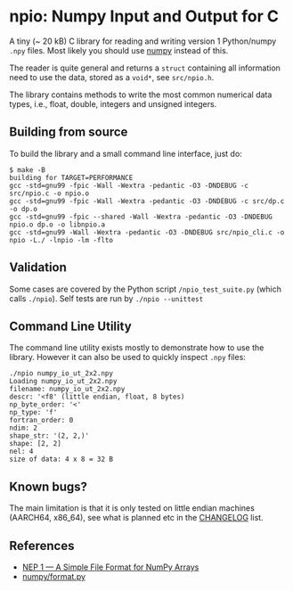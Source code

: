 # npio: Numpy Input and Output for C

A tiny (~ 20 kB) C library for reading and writing version 1
Python/numpy `.npy` files.  Most likely you should use
[numpy](https://numpy.org/) instead of this.

The reader is quite general and returns a `struct` containing all
information need to use the data, stored as a `void*`, see
`src/npio.h`.

The library contains methods to write the most common numerical data
types, i.e., float, double, integers and unsigned integers.

## Building from source
To build the library and a small command line interface, just do:
``` shell
$ make -B
building for TARGET=PERFORMANCE
gcc -std=gnu99 -fpic -Wall -Wextra -pedantic -O3 -DNDEBUG -c src/npio.c -o npio.o
gcc -std=gnu99 -fpic -Wall -Wextra -pedantic -O3 -DNDEBUG -c src/dp.c -o dp.o
gcc -std=gnu99 -fpic --shared -Wall -Wextra -pedantic -O3 -DNDEBUG npio.o dp.o -o libnpio.a
gcc -std=gnu99 -Wall -Wextra -pedantic -O3 -DNDEBUG src/npio_cli.c -o npio -L./ -lnpio -lm -flto
```

## Validation
Some cases are covered by the Python script `/npio_test_suite.py`
(which calls `./npio`). Self tests are run by `./npio --unittest`

## Command Line Utility
The command line utility exists mostly to demonstrate how to use the
library. However it can also be used to quickly inspect `.npy` files:

``` shell
./npio numpy_io_ut_2x2.npy
Loading numpy_io_ut_2x2.npy
filename: numpy_io_ut_2x2.npy
descr: '<f8' (little endian, float, 8 bytes)
np_byte_order: '<'
np_type: 'f'
fortran_order: 0
ndim: 2
shape_str: '(2, 2,)'
shape: [2, 2]
nel: 4
size of data: 4 x 8 = 32 B
```

## Known bugs?
The main limitation is that it is only tested on little endian
machines (AARCH64, x86_64), see what is planned etc in the
[CHANGELOG](CHANGELOG.md) list.

## References
- [NEP 1 — A Simple File Format for NumPy
  Arrays](https://github.com/numpy/numpy/blob/067cb067cb17a20422e51da908920a4fbb3ab851/doc/neps/nep-0001-npy-format.rst)
- [numpy/format.py](https://github.com/numpy/numpy/blob/main/numpy/lib/format.py)
